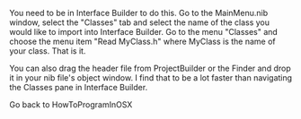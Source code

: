 You need to be in Interface Builder to do this.  Go to the MainMenu.nib window, select the "Classes" tab and select the name of the class you would like to import into Interface Builder.  Go to the menu "Classes" and choose the menu item "Read MyClass.h" where MyClass is the name of your class.  That is it.

You can also drag the header file from ProjectBuilder or the Finder and drop it in your nib file's object window. I find that to be a lot faster than navigating the Classes pane in Interface Builder.

Go back to HowToProgramInOSX
